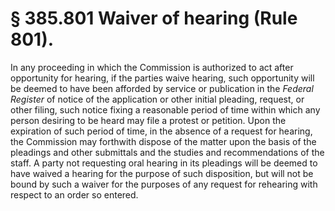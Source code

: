 # § 385.801   Waiver of hearing (Rule 801).

In any proceeding in which the Commission is authorized to act after opportunity for hearing, if the parties waive hearing, such opportunity will be deemed to have been afforded by service or publication in the _Federal Register_ of notice of the application or other initial pleading, request, or other filing, such notice fixing a reasonable period of time within which any person desiring to be heard may file a protest or petition. Upon the expiration of such period of time, in the absence of a request for hearing, the Commission may forthwith dispose of the matter upon the basis of the pleadings and other submittals and the studies and recommendations of the staff. A party not requesting oral hearing in its pleadings will be deemed to have waived a hearing for the purpose of such disposition, but will not be bound by such a waiver for the purposes of any request for rehearing with respect to an order so entered.




